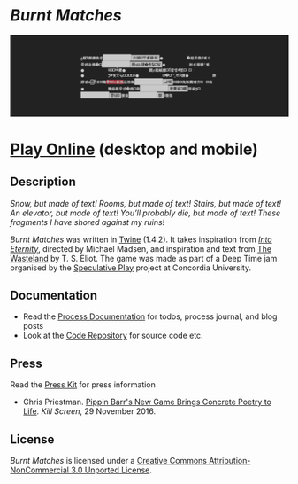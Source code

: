 # *Burnt Matches*

![](images/burnt-matches-banner.png)

# [Play Online](https://www.pippinbarr.com/burnt-matches) (desktop and mobile)

## Description
*Snow, but made of text! Rooms, but made of text! Stairs, but made of text! An elevator, but made of text! You’ll probably die, but made of text! These fragments I have shored against my ruins!*

*Burnt Matches* was written in [Twine](http://www.twinery.org) (1.4.2). It takes inspiration from _[Into Eternity](http://www.imdb.com/title/tt1194612/)_, directed by Michael Madsen, and inspiration and text from [The Wasteland](http://www.bartleby.com/201/1.html) by T. S. Eliot. The game was made as part of a Deep Time jam organised by the [Speculative Play](http://www.speculativeplay.com/) project at Concordia University.

## Documentation
* Read the [Process Documentation](../process) for todos, process journal, and blog posts
* Look at the [Code Repository](https://github.com/pippinbarr/) for source code etc.

## Press
Read the [Press Kit](../press) for press information

* Chris Priestman. [Pippin Barr's New Game Brings Concrete Poetry to Life](https://killscreen.com/articles/pippin-barrs-new-game-brings-concrete-poetry-life/). *Kill Screen*, 29 November 2016.

## License
*Burnt Matches* is licensed under a [Creative Commons Attribution-NonCommercial 3.0 Unported License](http://creativecommons.org/licenses/by-nc/3.0/).
